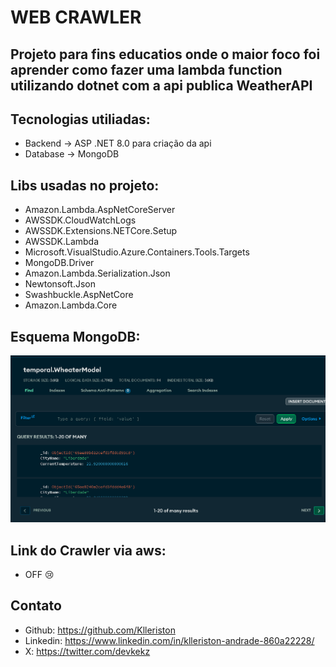 # WEB CRAWLER 

## Projeto para fins educatios onde o maior foco foi aprender como fazer uma lambda function utilizando dotnet com a api publica WeatherAPI

## Tecnologias utiliadas:
- Backend -> ASP .NET 8.0 para criação da api
- Database -> MongoDB
  
## Libs usadas no projeto:
- Amazon.Lambda.AspNetCoreServer
- AWSSDK.CloudWatchLogs
- AWSSDK.Extensions.NETCore.Setup
- AWSSDK.Lambda
- Microsoft.VisualStudio.Azure.Containers.Tools.Targets
- MongoDB.Driver
- Amazon.Lambda.Serialization.Json
- Newtonsoft.Json
- Swashbuckle.AspNetCore
- Amazon.Lambda.Core

## Esquema MongoDB:

 ![Esquema](assets/tela.png)
## Link do Crawler via aws:
- OFF 😢

## Contato
- Github: https://github.com/Klleriston
- Linkedin: https://www.linkedin.com/in/klleriston-andrade-860a22228/
- X: https://twitter.com/devkekz
